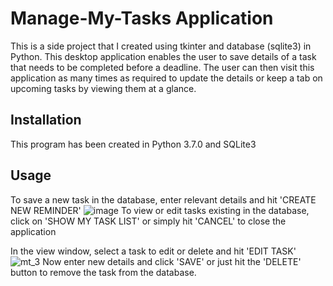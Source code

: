 # Manage-My-Tasks Application
This is a side project that I created using tkinter and database (sqlite3) in Python. This desktop application enables the user to save details of a task that needs to be completed before a deadline. The user can then visit this application as many times as required to update the details or keep a tab on upcoming tasks by viewing them at a glance.
## Installation
This program has been created in Python 3.7.0 and SQLite3
## Usage
To save a new task in the database, enter relevant details and hit 'CREATE NEW REMINDER'
![image](https://user-images.githubusercontent.com/55396033/65837735-c728ba00-e2af-11e9-8361-4bd16cbef1ec.png)
To view or edit tasks existing in the database, click on 'SHOW MY TASK LIST' or simply hit 'CANCEL' to close the application

In the view window, select a task to edit or delete and hit 'EDIT TASK'
![mt_3](https://user-images.githubusercontent.com/55396033/65909105-b5f9af00-e37c-11e9-916d-fee4edcb3250.png)
Now enter new details and click 'SAVE' or just hit the 'DELETE' button to remove the task from the database.

